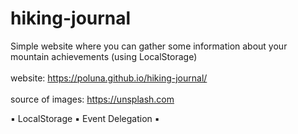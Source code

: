 # hiking-journal
Simple website where you can gather some information about your mountain achievements (using LocalStorage)<br><br>
website: https://poluna.github.io/hiking-journal/ <br><br>
source of images: https://unsplash.com

▪ LocalStorage ▪ Event Delegation ▪